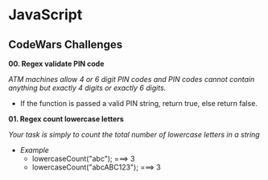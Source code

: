 # JavaScript

## CodeWars Challenges


**00. Regex validate PIN code**

*ATM machines allow 4 or 6 digit PIN codes and PIN codes cannot contain anything but exactly 4 digits or exactly 6 digits.*

  - If the function is passed a valid PIN string, return true, else          return   false.


**01. Regex count lowercase letters**

*Your task is simply to count the total number of lowercase letters in a string*
  
  - *Example*
      - lowercaseCount("abc"); ===> 3
      - lowercaseCount("abcABC123"); ===> 3